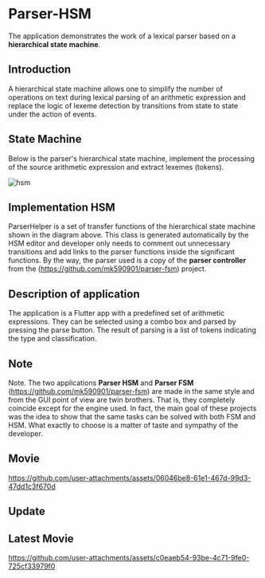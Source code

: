 # Parser-HSM

The application demonstrates the work of a lexical parser based on a __hierarchical state machine__.

## Introduction
A hierarchical state machine allows one to simplify the number of operations on text during lexical parsing of an arithmetic expression and replace the logic of lexeme detection by transitions from state to state under the action of events.

## State Machine
Below is the parser's hierarchical state machine, implement the processing of the source arithmetic expression and extract lexemes (tokens).

![hsm](https://github.com/user-attachments/assets/6e142156-34e8-4bea-9267-674a1c6b6659)

## Implementation HSM
ParserHelper is a set of transfer functions of the hierarchical state machine shown in the diagram above. This class is generated automatically by the HSM editor and developer only needs to comment out unnecessary transitions and add links to the parser functions inside the significant functions. By the way, the parser used is a copy of the __parser controller__ from the (https://github.com/mk590901/parser-fsm) project.

## Description of application
The application is a Flutter app with a predefined set of arithmetic expressions. They can be selected using a combo box and parsed by pressing the parse button. The result of parsing is a list of tokens indicating the type and classification.

## Note
Note. The two applications __Parser HSM__ and __Parser FSM__ (https://github.com/mk590901/parser-fsm) are made in the same style and from the GUI point of view are twin brothers. That is, they completely coincide except for the engine used. In fact, the main goal of these projects was the idea to show that the same tasks can be solved with both FSM and HSM. What exactly to choose is a matter of taste and sympathy of the developer.

## Movie

https://github.com/user-attachments/assets/06046be8-61e1-467d-99d3-47dd1c3f670d

## Update

## Latest Movie

https://github.com/user-attachments/assets/c0eaeb54-93be-4c71-9fe0-725cf33979f0



